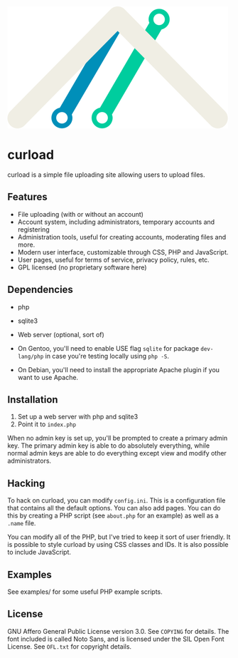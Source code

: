 ![img](resources/curload-white.svg)

# curload

curload is a simple file uploading site allowing users to upload files.

## Features

- File uploading (with or without an account)
- Account system, including administrators,  temporary accounts and registering
- Administration tools, useful for creating accounts, moderating files and more.
- Modern user interface, customizable through CSS, PHP and JavaScript.
- User pages, useful for terms of service, privacy policy, rules, etc.
- GPL licensed (no proprietary software here)

## Dependencies

- php
- sqlite3
- Web server (optional, sort of)

- On Gentoo, you'll need to enable USE flag `sqlite` for package `dev-lang/php`
in case you're testing locally using `php -S`.

- On Debian, you'll need to install the appropriate Apache
plugin if you want to use Apache.

## Installation

1. Set up a web server with php and sqlite3
2. Point it to `index.php`

When no admin key is set up, you'll be prompted to create a primary admin key.
The primary admin key is able to do absolutely everything, while normal admin
keys are able to do everything except view and modify other administrators.

## Hacking

To hack on curload, you can modify `config.ini`. This is a configuration file
that contains all the default options. You can also add pages. You can do this
by creating a PHP script (see `about.php` for an example) as well as a
`.name` file.

You can modify all of the PHP, but I've tried to keep it sort of user friendly.
It is possible to style curload by using CSS classes and IDs. It is also
possible to include JavaScript.

## Examples

See examples/ for some useful PHP example scripts.

## License

GNU Affero General Public License version 3.0. See `COPYING` for details.
The font included is called Noto Sans, and is licensed under the SIL Open
Font License. See `OFL.txt` for copyright details.
